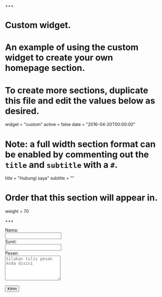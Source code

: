 +++
# Custom widget.
# An example of using the custom widget to create your own homepage section.
# To create more sections, duplicate this file and edit the values below as desired.
widget = "custom"
active = false
date = "2016-04-20T00:00:00"

# Note: a full width section format can be enabled by commenting out the `title` and `subtitle` with a `#`.
title = "Hubungi saya"
subtitle = ""

# Order that this section will appear in.
weight = 70

+++

<div class="container">
	<form name="Kontak" method="POST" netlify>
          <label for="nama">Nama: </label><br>
          <input type="text" name="nama" required><br>
          <label for="surel">Surel: </label><br>
          <input type="email" name="surel" required><br>
          <label for="pesan">Pesan: </label><br>
          <textarea rows="5" name="pesan" placeholder="Silakan tulis pesan Anda disini"></textarea><br>
	  <div netlify-recaptcha></div><br>
          <button type="submit">Kirim</button>
        </form>
</div>


